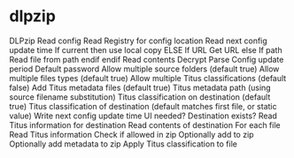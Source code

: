 # dlpzip
DLPzip
    Read config
        Read Registry for config location
        Read next config update time
        If current then 
            use local copy
        ELSE
            If URL
                Get URL
            else If path
                Read file from path
            endif
        endif
        Read contents
        Decrypt
        Parse
            Config update period
            Default password
            Allow multiple source folders (default true)
            Allow multiple files types (default true)
            Allow multiple Titus classifications (default false)
            Add Titus metadata files (default true)
            Titus metadata path (using source filename substitution)
            Titus classification on destination (default true)
            Titus classification of destination (default matches first file, or static value)
        Write next config update time
    UI needed?
    Destination exists?
    Read Titus information for destination
    Read contents of destination
    For each file
        Read Titus information
        Check if allowed in zip
        Optionally add to zip
        Optionally add metadata to zip
    Apply Titus classification to file
